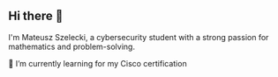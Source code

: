 ## Hi there 👋

I'm Mateusz Szelecki, a cybersecurity student with a strong passion for mathematics and problem-solving.

🌱 I’m currently learning for my Cisco certification


